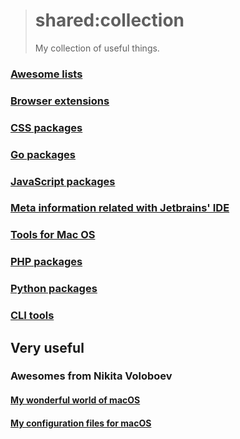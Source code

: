 > # shared:collection
>
> My collection of useful things.

### [Awesome lists](awesome)

### [Browser extensions](browser)

### [CSS packages](css)

### [Go packages](go)

### [JavaScript packages](javascript)

### [Meta information related with Jetbrains' IDE](jetbrains)

### [Tools for Mac OS](macos)

### [PHP packages](php)

### [Python packages](python)

### [CLI tools](terminal)

## Very useful

### Awesomes from Nikita Voloboev

#### [My wonderful world of macOS](https://github.com/nikitavoloboev/my-mac-os)

#### [My configuration files for macOS](https://github.com/nikitavoloboev/dotfiles)

